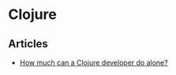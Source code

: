 # Clojure

## Articles

* [How much can a Clojure developer do alone?](https://yyhh.org/blog/2021/03/how-much-can-a-clojure-developer-do-alone/)

